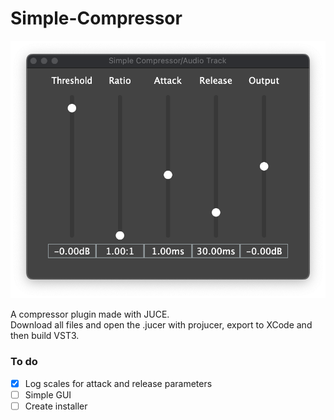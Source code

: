 # Simple-Compressor

![Plugin screenshot](PluginScreenshot.png)

A compressor plugin made with JUCE.\
Download all files and open the .jucer with projucer, export to XCode and then build VST3.

### To do
- [x] Log scales for attack and release parameters
- [ ] Simple GUI
- [ ] Create installer
